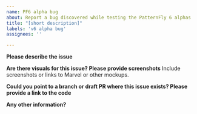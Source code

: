 ```yaml
---
name: PF6 alpha bug
about: Report a bug discovered while testing the PatternFly 6 alphas
title: "[short description]"
labels: 'v6 alpha bug'
assignees: ''

---
```


**Please describe the issue**

**Are there visuals for this issue? Please provide screenshots**
Include screenshots or links to Marvel or other mockups.

**Could you point to a branch or draft PR where this issue exists? Please provide a link to the code**

**Any other information?**
